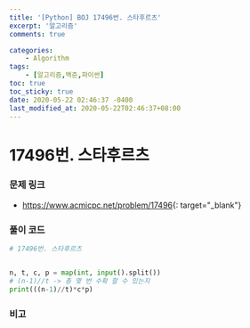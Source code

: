 ```yaml
---
title: '[Python] BOJ 17496번. 스타후르츠'
excerpt: '알고리즘'
comments: true

categories:
    - Algorithm
tags:
    - [알고리즘,백준,파이썬]
toc: true
toc_sticky: true
date: 2020-05-22 02:46:37 -0400
last_modified_at: 2020-05-22T02:46:37+08:00
---
```


# 17496번. 스타후르츠

### 문제 링크

-   <https://www.acmicpc.net/problem/17496>{: target="\_blank"}

### 풀이 코드

```python
# 17496번. 스타후르츠


n, t, c, p = map(int, input().split())
# (n-1)//t -> 총 몇 번 수확 할 수 있는지
print(((n-1)//t)*c*p)
```

### 비고
